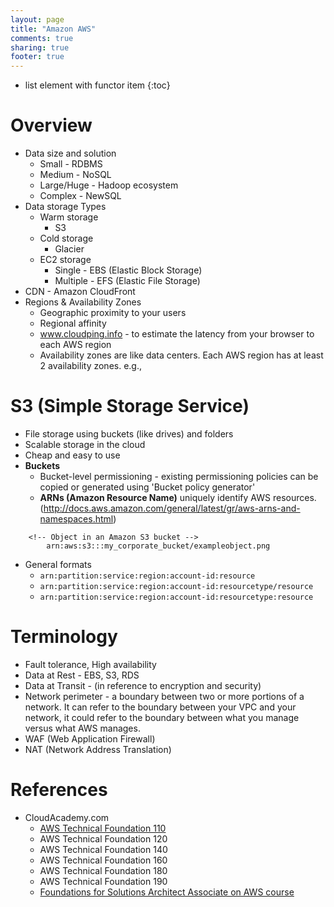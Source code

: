 ```yaml
---
layout: page
title: "Amazon AWS"
comments: true
sharing: true
footer: true
---
```


* list element with functor item
{:toc}

# Overview

* Data size and solution
	* Small - RDBMS
	* Medium - NoSQL
	* Large/Huge - Hadoop ecosystem
	* Complex - NewSQL
* Data storage Types
	* Warm storage
		* S3
	* Cold storage
		* Glacier
  * EC2 storage
    * Single - EBS (Elastic Block Storage)
    * Multiple - EFS (Elastic File Storage)
* CDN - Amazon CloudFront
* Regions & Availability Zones
  * Geographic proximity to your users
  * Regional affinity
  * www.cloudping.info - to estimate the latency from your browser to each AWS region
  * Availability zones are like data centers. Each AWS region has at least 2 availability zones. e.g.,



# S3 (Simple Storage Service)

* File storage using buckets (like drives) and folders
* Scalable storage in the cloud
* Cheap and easy to use
* **Buckets**
	* Bucket-level permissioning - existing permissioning policies can be copied or generated using 'Bucket policy generator'
	* **ARNs (Amazon Resource Name)** uniquely identify AWS resources. (http://docs.aws.amazon.com/general/latest/gr/aws-arns-and-namespaces.html)

```
  	<!-- Object in an Amazon S3 bucket -->
		arn:aws:s3:::my_corporate_bucket/exampleobject.png
```

* General formats
  * `arn:partition:service:region:account-id:resource`
  * `arn:partition:service:region:account-id:resourcetype/resource`
  * `arn:partition:service:region:account-id:resourcetype:resource`


# Terminology

* Fault tolerance, High availability
* Data at Rest - EBS, S3, RDS
* Data at Transit - (in reference to encryption and security)
* Network perimeter - a boundary between two or more portions of a network. It can refer to the boundary between your VPC and your network, it could refer to the boundary between what you manage versus what AWS manages.
* WAF (Web Application Firewall)
* NAT (Network Address Translation)

# References

* CloudAcademy.com
  * [AWS Technical Foundation 110](https://cloudacademy.com/amazon-web-services/aws-technical-fundamentals-aws-110-course)
  * AWS Technical Foundation 120
  * AWS Technical Foundation 140
  * AWS Technical Foundation 160
  * AWS Technical Foundation 180
  * AWS Technical Foundation 190
  * [Foundations for Solutions Architect Associate on AWS course](https://cloudacademy.com/amazon-web-services/foundations-for-solutions-architect-associate-on-aws-course/)
